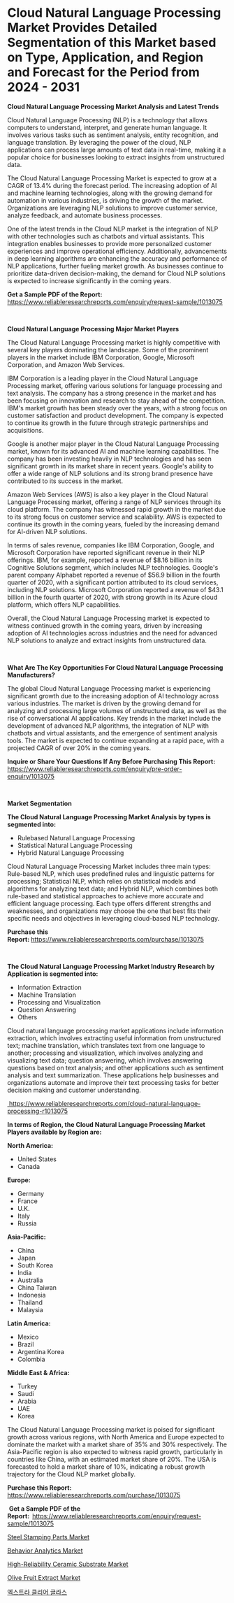 <p><h1>Cloud Natural Language Processing Market Provides Detailed Segmentation of this Market based on Type, Application, and Region and Forecast for the Period from 2024 - 2031</h1></p><p><strong>Cloud Natural Language Processing Market Analysis and Latest Trends</strong></p>
<p><p>Cloud Natural Language Processing (NLP) is a technology that allows computers to understand, interpret, and generate human language. It involves various tasks such as sentiment analysis, entity recognition, and language translation. By leveraging the power of the cloud, NLP applications can process large amounts of text data in real-time, making it a popular choice for businesses looking to extract insights from unstructured data.</p><p>The Cloud Natural Language Processing Market is expected to grow at a CAGR of 13.4% during the forecast period. The increasing adoption of AI and machine learning technologies, along with the growing demand for automation in various industries, is driving the growth of the market. Organizations are leveraging NLP solutions to improve customer service, analyze feedback, and automate business processes.</p><p>One of the latest trends in the Cloud NLP market is the integration of NLP with other technologies such as chatbots and virtual assistants. This integration enables businesses to provide more personalized customer experiences and improve operational efficiency. Additionally, advancements in deep learning algorithms are enhancing the accuracy and performance of NLP applications, further fueling market growth. As businesses continue to prioritize data-driven decision-making, the demand for Cloud NLP solutions is expected to increase significantly in the coming years.</p></p>
<p><strong>Get a Sample PDF of the Report:&nbsp;</strong> <a href="https://www.reliableresearchreports.com/enquiry/request-sample/1013075">https://www.reliableresearchreports.com/enquiry/request-sample/1013075</a></p>
<p>&nbsp;</p>
<p><strong>Cloud Natural Language Processing Major Market Players</strong></p>
<p><p>The Cloud Natural Language Processing market is highly competitive with several key players dominating the landscape. Some of the prominent players in the market include IBM Corporation, Google, Microsoft Corporation, and Amazon Web Services. </p><p>IBM Corporation is a leading player in the Cloud Natural Language Processing market, offering various solutions for language processing and text analysis. The company has a strong presence in the market and has been focusing on innovation and research to stay ahead of the competition. IBM's market growth has been steady over the years, with a strong focus on customer satisfaction and product development. The company is expected to continue its growth in the future through strategic partnerships and acquisitions.</p><p>Google is another major player in the Cloud Natural Language Processing market, known for its advanced AI and machine learning capabilities. The company has been investing heavily in NLP technologies and has seen significant growth in its market share in recent years. Google's ability to offer a wide range of NLP solutions and its strong brand presence have contributed to its success in the market.</p><p>Amazon Web Services (AWS) is also a key player in the Cloud Natural Language Processing market, offering a range of NLP services through its cloud platform. The company has witnessed rapid growth in the market due to its strong focus on customer service and scalability. AWS is expected to continue its growth in the coming years, fueled by the increasing demand for AI-driven NLP solutions.</p><p>In terms of sales revenue, companies like IBM Corporation, Google, and Microsoft Corporation have reported significant revenue in their NLP offerings. IBM, for example, reported a revenue of $8.16 billion in its Cognitive Solutions segment, which includes NLP technologies. Google's parent company Alphabet reported a revenue of $56.9 billion in the fourth quarter of 2020, with a significant portion attributed to its cloud services, including NLP solutions. Microsoft Corporation reported a revenue of $43.1 billion in the fourth quarter of 2020, with strong growth in its Azure cloud platform, which offers NLP capabilities. </p><p>Overall, the Cloud Natural Language Processing market is expected to witness continued growth in the coming years, driven by increasing adoption of AI technologies across industries and the need for advanced NLP solutions to analyze and extract insights from unstructured data.</p></p>
<p>&nbsp;</p>
<p><strong>What Are The Key Opportunities For Cloud Natural Language Processing Manufacturers?</strong></p>
<p><p>The global Cloud Natural Language Processing market is experiencing significant growth due to the increasing adoption of AI technology across various industries. The market is driven by the growing demand for analyzing and processing large volumes of unstructured data, as well as the rise of conversational AI applications. Key trends in the market include the development of advanced NLP algorithms, the integration of NLP with chatbots and virtual assistants, and the emergence of sentiment analysis tools. The market is expected to continue expanding at a rapid pace, with a projected CAGR of over 20% in the coming years.</p></p>
<p><strong>Inquire or Share Your Questions If Any Before Purchasing This Report:</strong> <a href="https://www.reliableresearchreports.com/enquiry/pre-order-enquiry/1013075">https://www.reliableresearchreports.com/enquiry/pre-order-enquiry/1013075</a></p>
<p>&nbsp;</p>
<p><strong>Market Segmentation</strong></p>
<p><strong>The Cloud Natural Language Processing Market Analysis by types is segmented into:</strong></p>
<p><ul><li>Rulebased Natural Language Processing</li><li>Statistical Natural Language Processing</li><li>Hybrid Natural Language Processing</li></ul></p>
<p><p>Cloud Natural Language Processing Market includes three main types: Rule-based NLP, which uses predefined rules and linguistic patterns for processing; Statistical NLP, which relies on statistical models and algorithms for analyzing text data; and Hybrid NLP, which combines both rule-based and statistical approaches to achieve more accurate and efficient language processing. Each type offers different strengths and weaknesses, and organizations may choose the one that best fits their specific needs and objectives in leveraging cloud-based NLP technology.</p></p>
<p><strong>Purchase this Report:&nbsp;</strong><a href="https://www.reliableresearchreports.com/purchase/1013075">https://www.reliableresearchreports.com/purchase/1013075</a></p>
<p>&nbsp;</p>
<p><strong>The Cloud Natural Language Processing Market Industry Research by Application is segmented into:</strong></p>
<p><ul><li>Information Extraction</li><li>Machine Translation</li><li>Processing and Visualization</li><li>Question Answering</li><li>Others</li></ul></p>
<p><p>Cloud natural language processing market applications include information extraction, which involves extracting useful information from unstructured text; machine translation, which translates text from one language to another; processing and visualization, which involves analyzing and visualizing text data; question answering, which involves answering questions based on text analysis; and other applications such as sentiment analysis and text summarization. These applications help businesses and organizations automate and improve their text processing tasks for better decision making and customer understanding.</p></p>
<p><a href="https://www.reliableresearchreports.com/cloud-natural-language-processing-r1013075">&nbsp;https://www.reliableresearchreports.com/cloud-natural-language-processing-r1013075</a></p>
<p><strong>In terms of Region, the Cloud Natural Language Processing Market Players available by Region are:</strong></p>
<p>
    <p> <strong> North America: </strong>
        <ul>
            <li>United States</li>
            <li>Canada</li>
        </ul>
        </p> 
    <p> <strong> Europe: </strong>
        <ul>
            <li>Germany</li>
            <li>France</li>
            <li>U.K.</li>
            <li>Italy</li>
            <li>Russia</li>
        </ul>
        </p> 
    <p> <strong> Asia-Pacific: </strong>
        <ul>
            <li>China</li>
            <li>Japan</li>
            <li>South Korea</li>
            <li>India</li>
            <li>Australia</li>
            <li>China Taiwan</li>
            <li>Indonesia</li>
            <li>Thailand</li>
            <li>Malaysia</li>
        </ul>
        </p> 
    <p> <strong> Latin America: </strong>
        <ul>
            <li>Mexico</li>
            <li>Brazil</li>
            <li>Argentina Korea</li>
            <li>Colombia</li>
        </ul>
        </p> 
    <p> <strong> Middle East & Africa: </strong>
        <ul>
            <li>Turkey</li>
            <li>Saudi</li>
            <li>Arabia</li>
            <li>UAE</li>
            <li>Korea</li>
        </ul>
    </p>
    </p>
<p><p>The Cloud Natural Language Processing market is poised for significant growth across various regions, with North America and Europe expected to dominate the market with a market share of 35% and 30% respectively. The Asia-Pacific region is also expected to witness rapid growth, particularly in countries like China, with an estimated market share of 20%. The USA is forecasted to hold a market share of 10%, indicating a robust growth trajectory for the Cloud NLP market globally.</p></p>
<p><strong>Purchase this Report: </strong><a href="https://www.reliableresearchreports.com/purchase/1013075">https://www.reliableresearchreports.com/purchase/1013075</a></p>
<p>&nbsp;<strong>Get a Sample PDF of the Report:&nbsp;&nbsp;</strong><a href="https://www.reliableresearchreports.com/enquiry/request-sample/1013075">https://www.reliableresearchreports.com/enquiry/request-sample/1013075</a></p>
<p><strong></strong></p>
<p><p><a href="https://www.linkedin.com/pulse/steel-stamping-parts-market-research-report-its-history-forecast-k8zle">Steel Stamping Parts Market</a></p><p><a href="https://github.com/kathiaseamanalvaradovlprc2h/Market-Research-Report-List-2/blob/main/behavior-analytics-market.md">Behavior Analytics Market</a></p><p><a href="https://issuu.com/reportprime-2/docs/high-reliability-ceramic-substrate-market-size-203">High-Reliability Ceramic Substrate Market</a></p><p><a href="https://www.linkedin.com/pulse/olive-fruit-extract-market-size-outlook-forecast-2024-p8yre">Olive Fruit Extract Market</a></p><p><a href="https://github.com/royErdmtyan906778/Market-Research-Report-List-1/blob/main/274081949306.md">엑스트라 클리어 글라스</a></p></p>